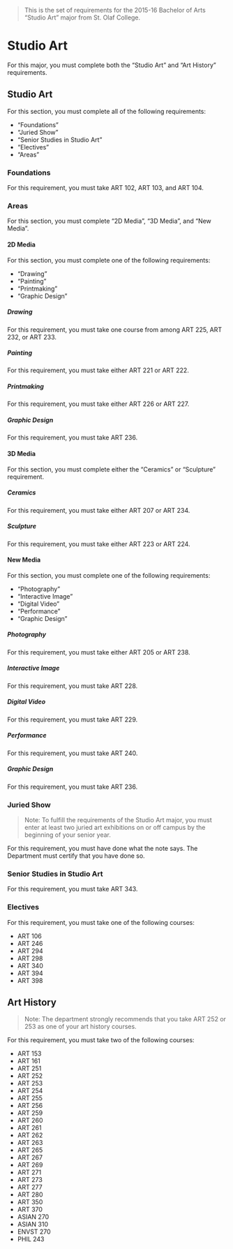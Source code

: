 > This is the set of requirements for the 2015-16 Bachelor of Arts “Studio Art”
> major from St. Olaf College.

# Studio Art
For this major, you must complete both the “Studio Art” and “Art History” requirements.

## Studio Art
For this section, you must complete all of the following requirements:

- “Foundations”
- “Juried Show”
- “Senior Studies in Studio Art”
- “Electives”
- “Areas”

### Foundations
For this requirement, you must take ART 102, ART 103, and ART 104.

### Areas
For this section, you must complete “2D Media”, “3D Media”, and “New Media”.

#### 2D Media
For this section, you must complete one of the following requirements:

- “Drawing”
- “Painting”
- “Printmaking”
- “Graphic Design”

##### Drawing
For this requirement, you must take one course from among ART 225, ART 232, or ART 233.

##### Painting
For this requirement, you must take either ART 221 or ART 222.

##### Printmaking
For this requirement, you must take either ART 226 or ART 227.

##### Graphic Design
For this requirement, you must take ART 236.

#### 3D Media
For this section, you must complete either the “Ceramics” or “Sculpture” requirement.

##### Ceramics
For this requirement, you must take either ART 207 or ART 234.

##### Sculpture
For this requirement, you must take either ART 223 or ART 224.

#### New Media
For this section, you must complete one of the following requirements:

- “Photography”
- “Interactive Image”
- “Digital Video”
- “Performance”
- “Graphic Design”

##### Photography
For this requirement, you must take either ART 205 or ART 238.

##### Interactive Image
For this requirement, you must take ART 228.

##### Digital Video
For this requirement, you must take ART 229.

##### Performance
For this requirement, you must take ART 240.

##### Graphic Design
For this requirement, you must take ART 236.

### Juried Show
> Note: To fulfill the requirements of the Studio Art major, you must enter at
> least two juried art exhibitions on or off campus by the beginning of your
> senior year.

For this requirement, you must have done what the note says. The Department must
certify that you have done so.
### Senior Studies in Studio Art
For this requirement, you must take ART 343.

### Electives
For this requirement, you must take one of the following courses:

- ART 106
- ART 246
- ART 294
- ART 298
- ART 340
- ART 394
- ART 398


## Art History
> Note: The department strongly recommends that you take ART 252 or 253 as one
> of your art history courses.

For this requirement, you must take two of the following courses:

- ART 153
- ART 161
- ART 251
- ART 252
- ART 253
- ART 254
- ART 255
- ART 256
- ART 259
- ART 260
- ART 261
- ART 262
- ART 263
- ART 265
- ART 267
- ART 269
- ART 271
- ART 273
- ART 277
- ART 280
- ART 350
- ART 370
- ASIAN 270
- ASIAN 310
- ENVST 270
- PHIL 243


